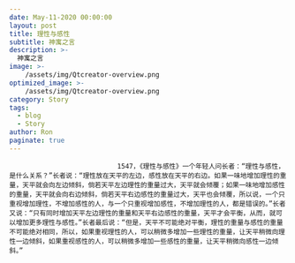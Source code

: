 ```yaml
---
date: May-11-2020 00:00:00
layout: post
title: 理性与感性
subtitle: 神寓之言
description: >-
  神寓之言
image: >-
    /assets/img/Qtcreator-overview.png
optimized_image: >-
    /assets/img/Qtcreator-overview.png
category: Story
tags:
  - blog
  - Story
author: Ron
paginate: true
---
```


							　　1547，《理性与感性》一个年轻人问长者：“理性与感性，是什么关系？”长者说：“理性放在天平的左边，感性放在天平的右边。如果一味地增加理性的重量，天平就会向左边倾斜，倘若天平左边理性的重量过大，天平就会倾覆；如果一味地增加感性的重量，天平就会向右边倾斜，倘若天平右边感性的重量过大，天平也会倾覆，所以说，一个只重视增加理性，不增加感性的人，与一个只重视增加感性，不增加理性的人，都是错误的。”长者又说：“只有同时增加天平左边理性的重量和天平右边感性的重量，天平才会平衡，从而，就可以增加更多理性与感性。”长者最后说：“但是，天平不可能绝对平衡，理性的重量与感性的重量不可能绝对相同，所以，如果重视理性的人，可以稍微多增加一些理性的重量，让天平稍微向理性一边倾斜，如果重视感性的人，可以稍微多增加一些感性的重量，让天平稍微向感性一边倾斜。”
							
							
						